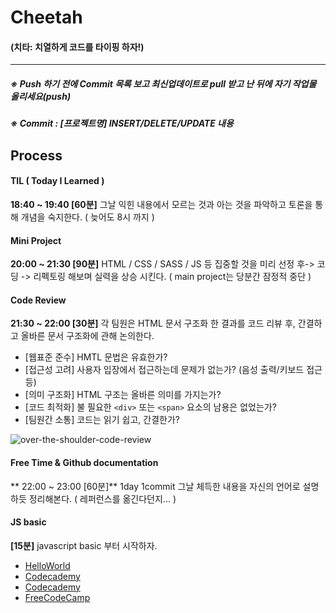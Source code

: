 # Cheetah
#### (치타: 치열하게 코드를 타이핑 하자!)
---------------------------------------------------------------------------
##### ※ Push 하기 전에 Commit 목록 보고 최신업데이트로 pull 받고 난 뒤에 자기 작업물 올리세요(push)
##### ※ Commit : [프로젝트명] INSERT/DELETE/UPDATE 내용


## Process

#### TIL ( Today I Learned )
**18:40 ~ 19:40 [60분]** 그날 익힌 내용에서 모르는 것과 아는 것을 파악하고 토론을 통해 개념을 숙지한다. ( 늦어도 8시 까지 )  

#### Mini Project
**20:00 ~ 21:30 [90분]**  HTML / CSS / SASS / JS 등 집중할 것을 미리 선정 후-> 코딩 -> 리펙토링 해보며 실력을 상승 시킨다. 
( main project는 당분간 잠정적 중단 )

#### Code Review
**21:30 ~ 22:00 [30분]** 각 팀원은 HTML 문서 구조화 한 결과를 코드 리뷰 후, 간결하고 올바른 문서 구조화에 관해 논의한다.

- [웹표준 준수] HMTL 문법은 유효한가?
- [접근성 고려] 사용자 입장에서 접근하는데 문제가 없는가? (음성 출력/키보드 접근 등)
- [의미 구조화] HTML 구조는 올바른 의미를 가지는가?
- [코드 최적화] 불 필요한 `<div>` 또는 `<span>` 요소의 남용은 없었는가?
- [팀원간 소통] 코드는 읽기 쉽고, 간결한가?

![over-the-shoulder-code-review](./3_images/main_code_review.png)


#### Free Time & Github documentation 
** 22:00 ~ 23:00 [60분]** 1day 1commit 그날 체득한 내용을 자신의 언어로 설명하듯 정리해본다. ( 레퍼런스를 옮긴다던지... )

#### JS basic
**[15분]** javascript basic 부터 시작하자.
- [HelloWorld](http://tryhelloworld.co.kr/)
- [Codecademy](https://www.codecademy.com/ko/tracks/javascript-ko)
- [Codecademy](https://www.codecademy.com/learn/javascript)
- [FreeCodeCamp](https://www.freecodecamp.com/)

